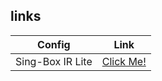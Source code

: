 ## links

| Config | Link |
| ------ | ---- |
| Sing-Box IR Lite | <a href="sing-box://import-remote-profile?url=https%3A//cdn.jsdelivr.net/gh/demarcush/breakfree%40master/release/Sing-Box/ir-lite.json#Breakfree%20IR%20Lite">Click Me!</a> |
